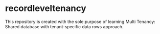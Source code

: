 # recordleveltenancy
This repository is created with the sole purpose of learning Multi Tenancy: Shared database with tenant-specific data rows approach.
